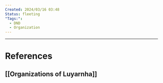 ```yaml
---
Created: 2024/03/16 03:48
Status: fleeting
"Tags:":
  - DND
  - Organization
---
```


---
# References
## [[Organizations of Luyarnha]]